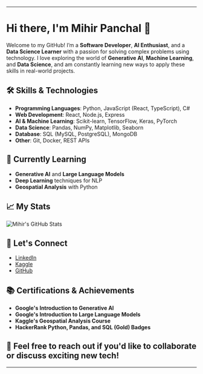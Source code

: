 
---

# Hi there, I'm Mihir Panchal 👋

Welcome to my GitHub! I’m a **Software Developer**, **AI Enthusiast**, and a **Data Science Learner** with a passion for solving complex problems using technology. I love exploring the world of **Generative AI**, **Machine Learning**, and **Data Science**, and am constantly learning new ways to apply these skills in real-world projects.

## 🛠️ Skills & Technologies
- **Programming Languages**: Python, JavaScript (React, TypeScript), C#
- **Web Development**: React, Node.js, Express
- **AI & Machine Learning**: Scikit-learn, TensorFlow, Keras, PyTorch
- **Data Science**: Pandas, NumPy, Matplotlib, Seaborn
- **Database**: SQL (MySQL, PostgreSQL), MongoDB
- **Other**: Git, Docker, REST APIs

## 🌱 Currently Learning
- **Generative AI** and **Large Language Models**  
- **Deep Learning** techniques for NLP  
- **Geospatial Analysis** with Python

## 📈 My Stats

![Mihir's GitHub Stats](https://github-readme-stats.vercel.app/api?username=MIHIRPANCHAL13&show_icons=true&hide_title=true&count_private=true&hide=prs&theme=radical)

## 📍 Let's Connect

- [LinkedIn](in/mihir-panchal-86588b1b2)
- [Kaggle](https://www.kaggle.com/mihirpanchal13)
- [GitHub](https://github.com/MIHIRPANCHAL13)


## 📚 Certifications & Achievements

- **Google's Introduction to Generative AI**
- **Google's Introduction to Large Language Models**
- **Kaggle's Geospatial Analysis Course**
- **HackerRank Python, Pandas, and SQL (Gold) Badges**

## 💬 Feel free to reach out if you'd like to collaborate or discuss exciting new tech!

---

